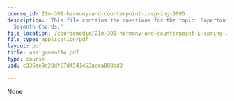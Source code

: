 ```yaml
---
course_id: 21m-301-harmony-and-counterpoint-i-spring-2005
description: 'This file contains the questions for the topic: Supertonic and Subdominant
  Seventh Chords.'
file_location: /coursemedia/21m-301-harmony-and-counterpoint-i-spring-2005/c336ee9d28df67d4541453acea808bd3_assignment14.pdf
file_type: application/pdf
layout: pdf
title: assignment14.pdf
type: course
uid: c336ee9d28df67d4541453acea808bd3

---
```

None